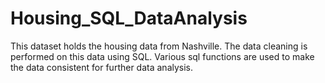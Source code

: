 # Housing_SQL_DataAnalysis
This dataset holds the housing data from Nashville. The data cleaning is performed on this data using SQL. 
Various sql functions are used to make the data consistent for further data analysis. 
